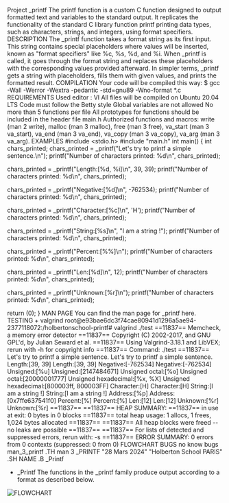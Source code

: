 Project _printf
The printf function is a custom C function designed to output formatted text and variables to the standard output. It replicates the functionality of the standard C library function printf printing data types, such as characters, strings, and integers, using format specifiers.
DESCRIPTION
The _printf function takes a format string as its first input. This string contains special placeholders where values will be inserted, known as "format specifiers" like %c, %s, %d, and %i. When _printf is called, it goes through the format string and replaces these placeholders with the corresponding values provided afterward. In simpler terms, _printf gets a string with placeholders, fills them with given values, and prints the formatted result.
COMPILATION
Your code will be compiled this way:
$ gcc -Wall -Werror -Wextra -pedantic -std=gnu89 -Wno-format *.c
REQUIREMENTS
Used editor : VI
All files will be compiled on Ubuntu 20.04 LTS
Code must follow the Betty style
Global variables are not allowed
No more than 5 functions per file
All prototypes for functions should be included in the header file main.h
Authorized functions and macros: write (man 2 write), malloc (man 3 malloc), free (man 3 free), va_start (man 3 va_start), va_end (man 3 va_end), va_copy (man 3 va_copy), va_arg (man 3 va_arg).
EXAMPLES
#include <stdio.h> #include "main.h"
int main() { int chars_printed;
chars_printed = _printf("Let's try to printf a simple sentence.\n");
printf("Number of characters printed: %d\n", chars_printed);

chars_printed = _printf("Length:[%d, %i]\n", 39, 39);
printf("Number of characters printed: %d\n", chars_printed);

chars_printed = _printf("Negative:[%d]\n", -762534);
printf("Number of characters printed: %d\n", chars_printed);

chars_printed = _printf("Character:[%c]\n", 'H');
printf("Number of characters printed: %d\n", chars_printed);

chars_printed = _printf("String:[%s]\n", "I am a string !");
printf("Number of characters printed: %d\n", chars_printed);

chars_printed = _printf("Percent:[%%]\n");
printf("Number of characters printed: %d\n", chars_printed);

chars_printed = _printf("Len:[%d]\n", 12);
printf("Number of characters printed: %d\n", chars_printed);

chars_printed = _printf("Unknown:[%r]\n");
printf("Number of characters printed: %d\n", chars_printed);

return (0);
}
MAN PAGE
You can find the man page for _printf here.
TESTING + valgrind
root@e93bae6dc3f74cae80941d1296a5ae94-2377118072:/holbertonschool-printf# valgrind ./test ==11837== Memcheck, a memory error detector ==11837== Copyright (C) 2002-2017, and GNU GPL'd, by Julian Seward et al. ==11837== Using Valgrind-3.18.1 and LibVEX; rerun with -h for copyright info ==11837== Command: ./test ==11837== Let's try to printf a simple sentence. Let's try to printf a simple sentence. Length:[39, 39] Length:[39, 39] Negative:[-762534] Negative:[-762534] Unsigned:[%u] Unsigned:[2147484671] Unsigned octal:[%o] Unsigned octal:[20000001777] Unsigned hexadecimal:[%x, %X] Unsigned hexadecimal:[800003ff, 800003FF] Character:[H] Character:[H] String:[I am a string !] String:[I am a string !] Address:[%p] Address:[0x7ffe637541f0] Percent:[%] Percent:[%] Len:[12] Len:[12] Unknown:[%r] Unknown:[%r] ==11837== ==11837== HEAP SUMMARY: ==11837== in use at exit: 0 bytes in 0 blocks ==11837== total heap usage: 1 allocs, 1 frees, 1,024 bytes allocated ==11837== ==11837== All heap blocks were freed -- no leaks are possible ==11837== ==11837== For lists of detected and suppressed errors, rerun with: -s ==11837== ERROR SUMMARY: 0 errors from 0 contexts (suppressed: 0 from 0)
FLOWCHART
BUGS
no know bugs
man_3_printf
.TH man 3 _PRINTF "28 Mars 2024" "Holberton School PARIS"
.SH NAME
.B _Printf
- _Printf The functions in the _printf family produce output according to a format as described below.


![FLOWCHART](https://github.com/LOICKITOKO/holbertonschool-printf/assets/159014102/2b75cce9-555b-4cd0-bd7f-4acf62036b79)



